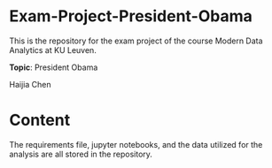 # Exam-Project-President-Obama
This is the repository for the exam project of the course Modern Data Analytics at KU Leuven.

**Topic**: President Obama

Haijia Chen

# Content
The requirements file, jupyter notebooks, and the data utilized for the analysis are all stored in the repository.

